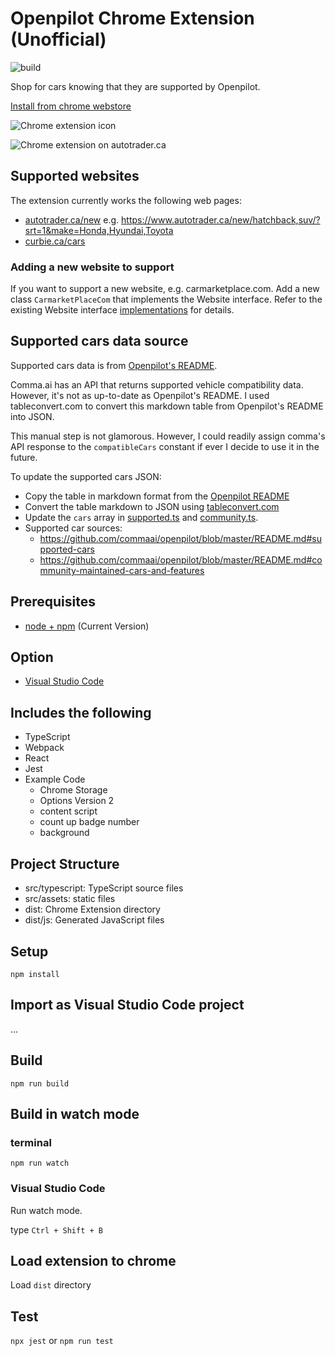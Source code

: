 # Openpilot Chrome Extension (Unofficial)

![build](https://github.com/ardydedase/openpilot-chrome-extension/workflows/build/badge.svg)

Shop for cars knowing that they are supported by Openpilot.

[Install from chrome webstore](https://chrome.google.com/webstore/detail/openpilot-supported-cars/kcpamfgakhobnodajoddnakkbknmclgp/related)

![Chrome extension icon](https://cdn-images-1.medium.com/max/800/1*z3Jq465cV41L60F7njTBaw.png)

![Chrome extension on autotrader.ca](https://cdn-images-1.medium.com/max/800/1*AhQXp9LBa6G_44v42lB-xg.png)

## Supported websites
The extension currently works the following web pages: 
* [autotrader.ca/new](https://www.autotrader.ca/new) e.g. https://www.autotrader.ca/new/hatchback,suv/?srt=1&make=Honda,Hyundai,Toyota
* [curbie.ca/cars](https://curbie.ca/cars)

### Adding a new website to support

If you want to support a new website, e.g. carmarketplace.com. Add a new class `CarmarketPlaceCom` that implements the Website interface. Refer to the existing Website interface [implementations](src/websites/) for details.

## Supported cars data source

Supported cars data is from [Openpilot's README](https://github.com/commaai/openpilot/blob/master/README.md#supported-cars).

Comma.ai has an API that returns supported vehicle compatibility data. However, it's not as up-to-date as Openpilot's README. I used tableconvert.com to convert this markdown table from Openpilot's README into JSON.

This manual step is not glamorous. However, I could readily assign comma's API response to the `compatibleCars` constant if ever I decide to use it in the future.

To update the supported cars JSON:
- Copy the table in markdown format from the [Openpilot README](https://github.com/commaai/openpilot/blob/master/README.md) 
- Convert the table markdown to JSON using [tableconvert.com](https://tableconvert.com/)
- Update the `cars` array in [supported.ts](src/compatible_cars/supported.ts) and [community.ts](src/compatible_cars/community.ts).
- Supported car sources: 
    - https://github.com/commaai/openpilot/blob/master/README.md#supported-cars
    - https://github.com/commaai/openpilot/blob/master/README.md#community-maintained-cars-and-features

## Prerequisites

* [node + npm](https://nodejs.org/) (Current Version)

## Option

* [Visual Studio Code](https://code.visualstudio.com/)

## Includes the following

* TypeScript
* Webpack
* React
* Jest
* Example Code
    * Chrome Storage
    * Options Version 2
    * content script
    * count up badge number
    * background

## Project Structure

* src/typescript: TypeScript source files
* src/assets: static files
* dist: Chrome Extension directory
* dist/js: Generated JavaScript files

## Setup

```
npm install
```

## Import as Visual Studio Code project

...

## Build

```
npm run build
```

## Build in watch mode

### terminal

```
npm run watch   
```

### Visual Studio Code

Run watch mode.

type `Ctrl + Shift + B`

## Load extension to chrome

Load `dist` directory

## Test
`npx jest` or `npm run test`
